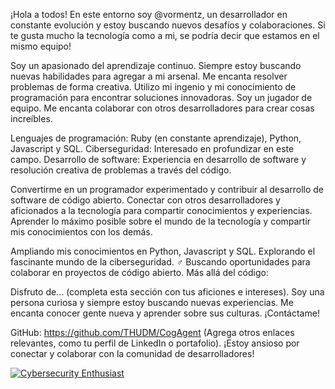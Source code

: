 ¡Hola a todos! En este entorno soy @vormentz, un desarrollador en constante evolución y estoy buscando nuevos desafíos y colaboraciones.
Si te gusta mucho la tecnología como a mi, se podría decir que estamos en el mismo equipo!

Soy un apasionado del aprendizaje continuo. Siempre estoy buscando nuevas habilidades para agregar a mi arsenal.
Me encanta resolver problemas de forma creativa. Utilizo mi ingenio y mi conocimiento de programación para encontrar soluciones innovadoras.
Soy un jugador de equipo. Me encanta colaborar con otros desarrolladores para crear cosas increíbles.

Lenguajes de programación: Ruby (en constante aprendizaje), Python, Javascript y SQL.
Ciberseguridad: Interesado en profundizar en este campo.
Desarrollo de software: Experiencia en desarrollo de software y resolución creativa de problemas a través del código.

Convertirme en un programador experimentado y contribuir al desarrollo de software de código abierto.
Conectar con otros desarrolladores y aficionados a la tecnología para compartir conocimientos y experiencias.
Aprender lo máximo posible sobre el mundo de la tecnología y compartir mis conocimientos con los demás.

Ampliando mis conocimientos en Python, Javascript y SQL.
Explorando el fascinante mundo de la ciberseguridad. ️‍♂️
Buscando oportunidades para colaborar en proyectos de código abierto.
Más allá del código:

Disfruto de... (completa esta sección con tus aficiones e intereses).
Soy una persona curiosa y siempre estoy buscando nuevas experiencias.
Me encanta conocer gente nueva y aprender sobre sus culturas.
¡Contáctame!

GitHub: https://github.com/THUDM/CogAgent
(Agrega otros enlaces relevantes, como tu perfil de LinkedIn o portafolio).
¡Estoy ansioso por conectar y colaborar con la comunidad de desarrolladores!


[![Cybersecurity Enthusiast](https://img.shields.io/badge/Cybersecurity-Enthusiast-brightgreen.svg)](https://www.owasp.org/)
